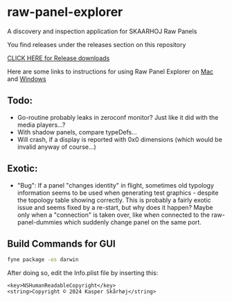 # raw-panel-explorer
A discovery and inspection application for SKAARHOJ Raw Panels

You find releases under the releases section on this repository

[CLICK HERE for Release downloads](https://github.com/SKAARHOJ/raw-panel-explorer/releases)

Here are some links to instructions for using Raw Panel Explorer on [Mac](https://wiki.skaarhoj.com/books/applications/page/running-cli-applications-mac) and [Windows](https://wiki.skaarhoj.com/books/applications/page/running-cli-applications-windows)


## Todo:
- Go-routine probably leaks in zeroconf monitor? Just like it did with the media players...?
- With shadow panels, compare typeDefs...
- Will crash, if a display is reported with 0x0 dimensions (which would be invalid anyway of course...)

## Exotic:
- "Bug": If a panel "changes identity" in flight, sometimes old typology information seems to be used when generating test graphics - despite the topology table showing correctly. This is probably a fairly exotic issue and seems fixed by a re-start, but why does it happen? Maybe only when a "connection" is taken over, like when connected to the raw-panel-dummies which suddenly change panel on the same port.



## Build Commands for GUI
```bash
fyne package -os darwin
```

After doing so, edit the Info.plist file by inserting this:

	<key>NSHumanReadableCopyright</key>
	<string>Copyright © 2024 Kasper Skårhøj</string>